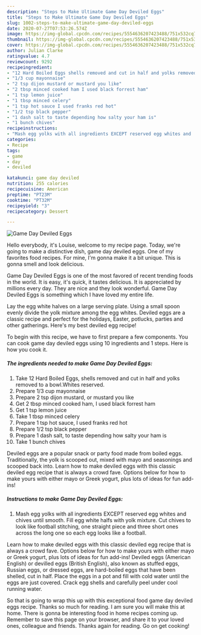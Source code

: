 ```yaml
---
description: "Steps to Make Ultimate Game Day Deviled Eggs"
title: "Steps to Make Ultimate Game Day Deviled Eggs"
slug: 1002-steps-to-make-ultimate-game-day-deviled-eggs
date: 2020-07-27T07:53:26.574Z
image: https://img-global.cpcdn.com/recipes/5554636207423488/751x532cq70/game-day-deviled-eggs-recipe-main-photo.jpg
thumbnail: https://img-global.cpcdn.com/recipes/5554636207423488/751x532cq70/game-day-deviled-eggs-recipe-main-photo.jpg
cover: https://img-global.cpcdn.com/recipes/5554636207423488/751x532cq70/game-day-deviled-eggs-recipe-main-photo.jpg
author: Julian Clarke
ratingvalue: 4.7
reviewcount: 9292
recipeingredient:
- "12 Hard Boiled Eggs shells removed and cut in half and yolks removed to a bowlWhites reserved"
- "1/3 cup mayonnaise"
- "2 tsp dijon mustard or mustard you like"
- "2 tbsp minced cooked ham I used black forrest ham"
- "1 tsp lemon juice"
- "1 tbsp minced celery"
- "1 tsp hot sauce I used franks red hot"
- "1/2 tsp black pepper"
- "1 dash salt to taste depending how salty your ham is"
- "1 bunch chives"
recipeinstructions:
- "Mash egg yolks with all ingredients EXCEPT reserved egg whites and  chives until smooth. Fill egg white halfs with yolk mixture. Cut chives to look like football stitching, one straight piece and three short ones across the long one so each egg looks like a football."
categories:
- Recipe
tags:
- game
- day
- deviled

katakunci: game day deviled 
nutrition: 255 calories
recipecuisine: American
preptime: "PT23M"
cooktime: "PT32M"
recipeyield: "3"
recipecategory: Dessert

---
```



![Game Day Deviled Eggs](https://img-global.cpcdn.com/recipes/5554636207423488/751x532cq70/game-day-deviled-eggs-recipe-main-photo.jpg)

Hello everybody, it's Louise, welcome to my recipe page. Today, we're going to make a distinctive dish, game day deviled eggs. One of my favorites food recipes. For mine, I'm gonna make it a bit unique. This is gonna smell and look delicious.

Game Day Deviled Eggs is one of the most favored of recent trending foods in the world. It is easy, it's quick, it tastes delicious. It is appreciated by millions every day. They are nice and they look wonderful. Game Day Deviled Eggs is something which I have loved my entire life.

Lay the egg white halves on a large serving plate. Using a small spoon evenly divide the yolk mixture among the egg whites. Deviled eggs are a classic recipe and perfect for the holidays, Easter, potlucks, parties and other gatherings. Here&#39;s my best deviled egg recipe!


To begin with this recipe, we have to first prepare a few components. You can cook game day deviled eggs using 10 ingredients and 1 steps. Here is how you cook it.

<!--inarticleads1-->

##### The ingredients needed to make Game Day Deviled Eggs:

1. Take 12 Hard Boiled Eggs, shells removed and cut in half and yolks removed to a bowl.Whites reserved.
1. Prepare 1/3 cup mayonnaise
1. Prepare 2 tsp dijon mustard, or mustard you like
1. Get 2 tbsp minced cooked ham, I used black forrest ham
1. Get 1 tsp lemon juice
1. Take 1 tbsp minced celery
1. Prepare 1 tsp hot sauce, I used franks red hot
1. Prepare 1/2 tsp black pepper
1. Prepare 1 dash salt, to taste depending how salty your ham is
1. Take 1 bunch chives


Deviled eggs are a popular snack or party food made from boiled eggs. Traditionally, the yolk is scooped out, mixed with mayo and seasonings and scooped back into. Learn how to make deviled eggs with this classic deviled egg recipe that is always a crowd fave. Options below for how to make yours with either mayo or Greek yogurt, plus lots of ideas for fun add-ins! 

<!--inarticleads2-->

##### Instructions to make Game Day Deviled Eggs:

1. Mash egg yolks with all ingredients EXCEPT reserved egg whites and  chives until smooth. Fill egg white halfs with yolk mixture. Cut chives to look like football stitching, one straight piece and three short ones across the long one so each egg looks like a football.


Learn how to make deviled eggs with this classic deviled egg recipe that is always a crowd fave. Options below for how to make yours with either mayo or Greek yogurt, plus lots of ideas for fun add-ins! Deviled eggs (American English) or devilled eggs (British English), also known as stuffed eggs, Russian eggs, or dressed eggs, are hard-boiled eggs that have been shelled, cut in half. Place the eggs in a pot and fill with cold water until the eggs are just covered. Crack egg shells and carefully peel under cool running water. 

So that is going to wrap this up with this exceptional food game day deviled eggs recipe. Thanks so much for reading. I am sure you will make this at home. There is gonna be interesting food in home recipes coming up. Remember to save this page on your browser, and share it to your loved ones, colleague and friends. Thanks again for reading. Go on get cooking!
